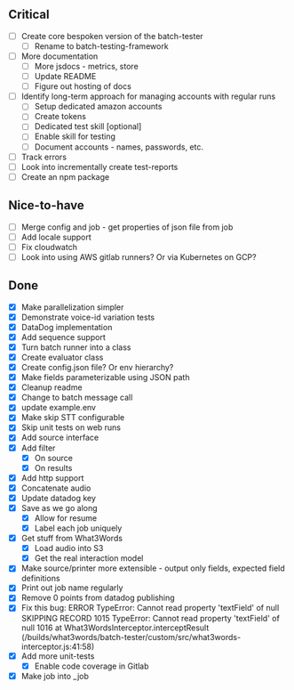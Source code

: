 ## Critical
- [ ] Create core bespoken version of the batch-tester
  - [ ] Rename to batch-testing-framework
- [ ] More documentation
  - [ ] More jsdocs - metrics, store
  - [ ] Update README
  - [ ] Figure out hosting of docs
- [ ] Identify long-term approach for managing accounts with regular runs
  - [ ] Setup dedicated amazon accounts
  - [ ] Create tokens
  - [ ] Dedicated test skill [optional]
  - [ ] Enable skill for testing
  - [ ] Document accounts - names, passwords, etc.
- [ ] Track errors
- [ ] Look into incrementally create test-reports
- [ ] Create an npm package

## Nice-to-have
- [ ] Merge config and job - get properties of json file from job
- [ ] Add locale support
- [ ] Fix cloudwatch
- [ ] Look into using AWS gitlab runners? Or via Kubernetes on GCP?

## Done
- [X] Make parallelization simpler
- [X] Demonstrate voice-id variation tests
- [X] DataDog implementation
- [X] Add sequence support
- [X] Turn batch runner into a class
- [X] Create evaluator class
- [X] Create config.json file? Or env hierarchy?
- [X] Make fields parameterizable using JSON path
- [X] Cleanup readme
- [X] Change to batch message call
- [X] update example.env
- [X] Make skip STT configurable
- [X] Skip unit tests on web runs
- [X] Add source interface
- [X] Add filter
  - [X] On source
  - [X] On results
- [X] Add http support
- [X] Concatenate audio
- [X] Update datadog key
- [X] Save as we go along
  - [X] Allow for resume
  - [X] Label each job uniquely
- [X] Get stuff from What3Words
  - [X] Load audio into S3
  - [X] Get the real interaction model
- [X] Make source/printer more extensible - output only fields, expected field definitions
- [X] Print out job name regularly
- [X] Remove 0 points from datadog publishing
- [X] Fix this bug: ERROR TypeError: Cannot read property 'textField' of null SKIPPING RECORD
      1015 TypeError: Cannot read property 'textField' of null
      1016     at What3WordsInterceptor.interceptResult (/builds/what3words/batch-tester/custom/src/what3words-interceptor.js:41:58)
- [X] Add more unit-tests
  - [X] Enable code coverage in Gitlab
- [X] Make job into _job
